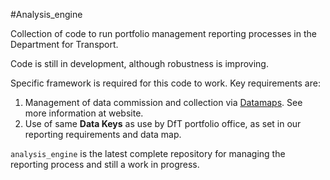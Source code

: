 #Analysis_engine 

Collection of code to run portfolio management reporting processes in the Department for Transport. 

Code is still in development, although robustness is improving. 

Specific framework is required for this code to work. Key requirements are: 
1. Management of data commission and collection via [Datamaps](https://www.datamaps.twentyfoursoftware.com). See more information at website. 
2. Use of same **Data Keys** as use by DfT portfolio office, as set in our reporting requirements and data map. 

`analysis_engine` is the latest complete repository for managing the reporting process and still a work in progress. 

